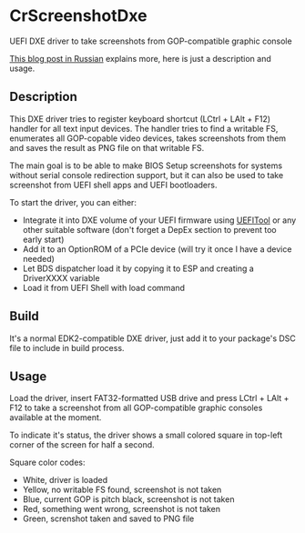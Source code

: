 # CrScreenshotDxe
UEFI DXE driver to take screenshots from GOP-compatible graphic console

[This blog post in Russian](http://habrahabr.ru/post/274463/) explains more, here is just a description and usage.

## Description
This DXE driver tries to register keyboard shortcut (LCtrl + LAlt + F12) handler for all text input devices. The handler tries to find a writable FS, enumerates all GOP-copable video devices, takes screenshots from them and saves the result as PNG file on that writable FS.

The main goal is to be able to make BIOS Setup screenshots for systems without serial console redirection support, but it can also be used to take screenshot from UEFI shell apps and UEFI bootloaders. 

To start the driver, you can either:
- Integrate it into DXE volume of your UEFI firmware using [UEFITool](https://github.com/LongSoft/UEFITool) or any other suitable software (don't forget a DepEx section to prevent too early start)
- Add it to an OptionROM of a PCIe device (will try it once I have a device needed)
- Let BDS dispatcher load it by copying it to ESP and creating a DriverXXXX variable
- Load it from UEFI Shell with load command

## Build
It's a normal EDK2-compatible DXE driver, just add it to your package's DSC file to include in build process.

## Usage
Load the driver, insert FAT32-formatted USB drive and press LCtrl + LAlt + F12 to take a screenshot from all GOP-compatible graphic consoles available at the moment. 

To indicate it's status, the driver shows a small colored square in top-left corner of the screen for half a second.

Square color codes:
- White, driver is loaded
- Yellow, no writable FS found, screenshot is not taken
- Blue, current GOP is pitch black, screenshot is not taken
- Red, something went wrong, screenshot is not taken
- Green, screnshot taken and saved to PNG file

